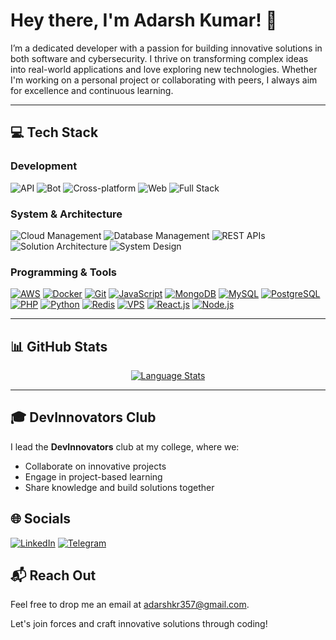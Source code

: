 # Hey there, I'm Adarsh Kumar! 👋
I’m a dedicated developer with a passion for building innovative solutions in both software and cybersecurity. I thrive on transforming complex ideas into real-world applications and love exploring new technologies. Whether I'm working on a personal project or collaborating with peers, I always aim for excellence and continuous learning.

---

## 💻 Tech Stack

### Development
![API](https://img.shields.io/badge/API-Design-blue?style=for-the-badge&logo=postman&labelColor=151b23)
![Bot](https://img.shields.io/badge/Bot-Automation-blue?style=for-the-badge&logo=telegram&labelColor=151b23)
![Cross-platform](https://img.shields.io/badge/Cross--platform-Multiplatform-blue?style=for-the-badge&logo=react&labelColor=151b23)
![Web](https://img.shields.io/badge/Web-Development-blue?style=for-the-badge&logo=html5&labelColor=151b23)
![Full Stack](https://img.shields.io/badge/Full%20Stack-Development-blue?style=for-the-badge&labelColor=151b23)

### System & Architecture
![Cloud Management](https://img.shields.io/badge/Cloud%20Management-Managed-blue?style=for-the-badge&logo=amazon&labelColor=151b23)
![Database Management](https://img.shields.io/badge/Database%20Management-SQL%20%26%20NoSQL-blue?style=for-the-badge&logo=mongodb&labelColor=151b23)
![REST APIs](https://img.shields.io/badge/REST%20APIs-Design-blue?style=for-the-badge&logo=swagger&labelColor=151b23)
![Solution Architecture](https://img.shields.io/badge/Solution%20Architecture-Design-blue?style=for-the-badge&labelColor=151b23)
![System Design](https://img.shields.io/badge/System%20Design-Architecture-blue?style=for-the-badge&labelColor=151b23)

### Programming & Tools
[![AWS](https://img.shields.io/badge/AWS-232F3E?style=for-the-badge&logo=amazon&logoColor=white)](https://aws.amazon.com)
[![Docker](https://img.shields.io/badge/Docker-2496ED?style=for-the-badge&logo=docker&logoColor=white)](https://www.docker.com)
[![Git](https://img.shields.io/badge/Git-F05032?style=for-the-badge&logo=git&logoColor=white)](https://git-scm.com)
[![JavaScript](https://img.shields.io/badge/JavaScript-F7DF1E?style=for-the-badge&logo=javascript&logoColor=black)](https://developer.mozilla.org/en-US/docs/Web/JavaScript)
[![MongoDB](https://img.shields.io/badge/MongoDB-4EA94B?style=for-the-badge&logo=mongodb&logoColor=white)](https://www.mongodb.com)
[![MySQL](https://img.shields.io/badge/MySQL-4479A1?style=for-the-badge&logo=mysql&logoColor=white)](https://www.mysql.com)
[![PostgreSQL](https://img.shields.io/badge/PostgreSQL-336791?style=for-the-badge&logo=postgresql&logoColor=white)](https://www.postgresql.org)
[![PHP](https://img.shields.io/badge/PHP-777BB4?style=for-the-badge&logo=php&logoColor=white)](https://www.php.net)
[![Python](https://img.shields.io/badge/Python-3776AB?style=for-the-badge&logo=python&logoColor=white)](https://www.python.org)
[![Redis](https://img.shields.io/badge/Redis-DC382D?style=for-the-badge&logo=redis&logoColor=white)](https://redis.io)
[![VPS](https://img.shields.io/badge/VPS-4E5D6C?style=for-the-badge&logo=ubuntu&color=151b23)](https://en.wikipedia.org/wiki/Virtual_private_server)
[![React.js](https://img.shields.io/badge/React-61DAFB?style=for-the-badge&logo=react&logoColor=black)](https://reactjs.org)
[![Node.js](https://img.shields.io/badge/Node-339933?style=for-the-badge&logo=node.js&logoColor=white)](https://nodejs.org)

---

## 📊 GitHub Stats
<p align="center">
  <a href="https://github.com/adarshkr357/adarshkr357">
    <img src="https://github-readme-stats.vercel.app/api/top-langs/?username=adarshkr357&show_icons=true&line_height=27&count_private=true&theme=radical" alt="Language Stats" />
  </a>
</p>

---

## 🎓 DevInnovators Club

I lead the **DevInnovators** club at my college, where we:
- Collaborate on innovative projects
- Engage in project-based learning
- Share knowledge and build solutions together

## 🌐 Socials
[![LinkedIn](https://img.shields.io/badge/LinkedIn-0A66C2?style=for-the-badge&logo=linkedin&logoColor=white)](https://www.linkedin.com/in/AdarshKr357)
[![Telegram](https://img.shields.io/badge/Telegram-2CA5E0?style=for-the-badge&logo=telegram&logoColor=white)](https://t.me/AdarshKr357)

## 📬 Reach Out

Feel free to drop me an email at [adarshkr357@gmail.com](mailto:adarshkr357@gmail.com).

Let's join forces and craft innovative solutions through coding!
